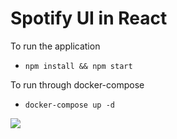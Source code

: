 # Spotify UI in React

To run the application
- `npm install && npm start`

To run through docker-compose 
- `docker-compose up -d`

![](https://github.com/AzarguNazari/spotify-react/blob/master/documentation/images/ui.png?raw=true)
